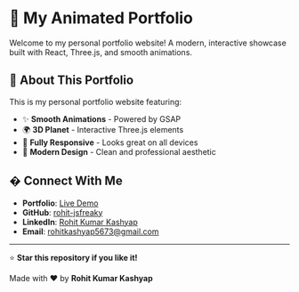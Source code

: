 # 🌟 My Animated Portfolio

Welcome to my personal portfolio website! A modern, interactive showcase built with React, Three.js, and smooth animations.

## 🎯 About This Portfolio

This is my personal portfolio website featuring:
- ✨ **Smooth Animations** - Powered by GSAP
- 🌍 **3D Planet** - Interactive Three.js elements  
- 📱 **Fully Responsive** - Looks great on all devices
- 🎨 **Modern Design** - Clean and professional aesthetic

## � Connect With Me

- **Portfolio**: [Live Demo](https://your-portfolio-url.com)
- **GitHub**: [rohit-jsfreaky](https://github.com/rohit-jsfreaky)
- **LinkedIn**: [Rohit Kumar Kashyap](https://linkedin.com/in/rohit-kumar-kashyap)
- **Email**: rohitkashyap5673@gmail.com

---

⭐ **Star this repository if you like it!**

Made with ❤️ by **Rohit Kumar Kashyap**
